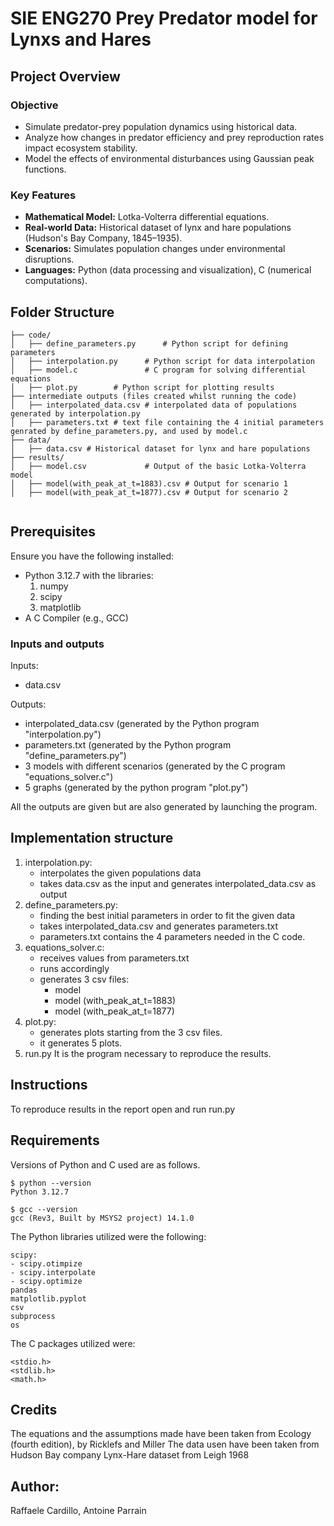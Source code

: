 
# SIE ENG270 Prey Predator model for Lynxs and Hares


## Project Overview

### Objective
- Simulate predator-prey population dynamics using historical data.
- Analyze how changes in predator efficiency and prey reproduction rates impact ecosystem stability.
- Model the effects of environmental disturbances using Gaussian peak functions.

### Key Features
- **Mathematical Model:** Lotka-Volterra differential equations.
- **Real-world Data:** Historical dataset of lynx and hare populations (Hudson's Bay Company, 1845–1935).
- **Scenarios:** Simulates population changes under environmental disruptions.
- **Languages:** Python (data processing and visualization), C (numerical computations).



## Folder Structure

```plaintext
├── code/
│   ├── define_parameters.py      # Python script for defining parameters
│   ├── interpolation.py      # Python script for data interpolation
│   ├── model.c               # C program for solving differential equations
│   ├── plot.py        # Python script for plotting results
├── intermediate outputs (files created whilst running the code)
│   ├── interpolated_data.csv # interpolated data of populations generated by interpolation.py
│   ├── parameters.txt # text file containing the 4 initial parameters genrated by define_parameters.py, and used by model.c
├── data/
│   ├── data.csv # Historical dataset for lynx and hare populations
├── results/
│   ├── model.csv             # Output of the basic Lotka-Volterra model
│   ├── model(with_peak_at_t=1883).csv # Output for scenario 1
│   ├── model(with_peak_at_t=1877).csv # Output for scenario 2


```
## Prerequisites
Ensure you have the following installed:
- Python 3.12.7 with the libraries:
    1. numpy
    2. scipy
    3. matplotlib
- A C Compiler (e.g., GCC)

### Inputs and outputs

Inputs:
- data.csv 

Outputs:
- interpolated_data.csv (generated by the Python program "interpolation.py")
- parameters.txt (generated by the Python program "define_parameters.py")
- 3 models with different scenarios (generated by the C program "equations_solver.c")
- 5 graphs (generated by the python program "plot.py")

All the outputs are given but are also generated by launching the program.

## Implementation structure
1. interpolation.py:
    - interpolates the given populations data
    - takes data.csv as the input and generates interpolated_data.csv as output
2. define_parameters.py:
    - finding the best initial parameters in order to fit the given data
    - takes interpolated_data.csv and generates parameters.txt
    - parameters.txt contains the 4 parameters needed in the C code.
3. equations_solver.c:
    - receives values from parameters.txt
    - runs accordingly
    - generates 3 csv files:
      - model 
      - model (with_peak_at_t=1883)
      - model (with_peak_at_t=1877)
4. plot.py:
    - generates plots starting from the 3 csv files.
    - it generates 5 plots.
5. run.py
  It is the program necessary to reproduce the results.

## Instructions

To reproduce results in the report open and run run.py

## Requirements

Versions of Python and C used are as follows. 
```
$ python --version
Python 3.12.7

$ gcc --version
gcc (Rev3, Built by MSYS2 project) 14.1.0

```

The Python libraries utilized were the following:
``` 
scipy:
- scipy.otimpize
- scipy.interpolate
- scipy.optimize
pandas
matplotlib.pyplot
csv
subprocess
os
```

The C packages utilized were:
```
<stdio.h>
<stdlib.h>
<math.h>
```


## Credits

The equations and the assumptions made have been taken from Ecology (fourth edition), by Ricklefs and Miller
The data usen have been taken from Hudson Bay company Lynx-Hare dataset from Leigh 1968

## Author:

Raffaele Cardillo, Antoine Parrain
